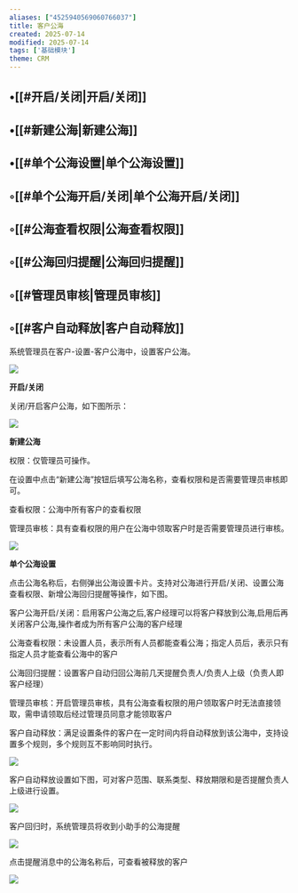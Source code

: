 ```yaml
---
aliases: ["4525940569060766037"]
title: 客户公海
created: 2025-07-14
modified: 2025-07-14
tags: ['基础模块']
theme: CRM
---
```


## •[[#开启/关闭|开启/关闭]]

## •[[#新建公海|新建公海]]

## •[[#单个公海设置|单个公海设置]]

## ◦[[#单个公海开启/关闭|单个公海开启/关闭]]

## ◦[[#公海查看权限|公海查看权限]]

## ◦[[#公海回归提醒|公海回归提醒]]

## ◦[[#管理员审核|管理员审核]]

## ◦[[#客户自动释放|客户自动释放]]

系统管理员在客户-设置-客户公海中，设置客户公海。

![](e68d5e1ca4ed1ed2f49dab1e26e09b7f.jpg)

**开启/关闭**

关闭/开启客户公海，如下图所示：

![](c199e612bac2017c9ca27f0a82e6a753.jpg)

**新建公海**

权限：仅管理员可操作。

在设置中点击“新建公海”按钮后填写公海名称，查看权限和是否需要管理员审核即可。

查看权限：公海中所有客户的查看权限

管理员审核：具有查看权限的用户在公海中领取客户时是否需要管理员进行审核。

**![](663ee87fc0d836f0c744bc2ad89c19d7.jpg)**

**单个公海设置**

点击公海名称后，右侧弹出公海设置卡片。支持对公海进行开启/关闭、设置公海查看权限、新增公海回归提醒等操作，如下图。

客户公海开启/关闭：启用客户公海之后,客户经理可以将客户释放到公海,启用后再关闭客户公海,操作者成为所有客户公海的客户经理

公海查看权限：未设置人员，表示所有人员都能查看公海；指定人员后，表示只有指定人员才能查看公海中的客户

公海回归提醒：设置客户自动归回公海前几天提醒负责人/负责人上级（负责人即客户经理）

管理员审核：开启管理员审核，具有公海查看权限的用户领取客户时无法直接领取，需申请领取后经过管理员同意才能领取客户

客户自动释放：满足设置条件的客户在一定时间内将自动释放到该公海中，支持设置多个规则，多个规则互不影响同时执行。

**![](91c61dc4cc286e1b4838a27e8f99aa86.jpg)**

客户自动释放设置如下图，可对客户范围、联系类型、释放期限和是否提醒负责人上级进行设置。

**![](8f36066db2a70b757d5b4e3cdb9c757c.jpg)**

客户回归时，系统管理员将收到小助手的公海提醒

![](4af2335cc5eadf6852161413234a74c5.jpg)

点击提醒消息中的公海名称后，可查看被释放的客户

![](197fe465552c53e5e6d7f23465178b45.jpg)